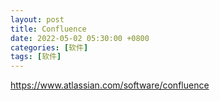```yaml
---
layout: post
title: Confluence
date: 2022-05-02 05:30:00 +0800
categories: [软件]
tags: [软件]
---
```

https://www.atlassian.com/software/confluence